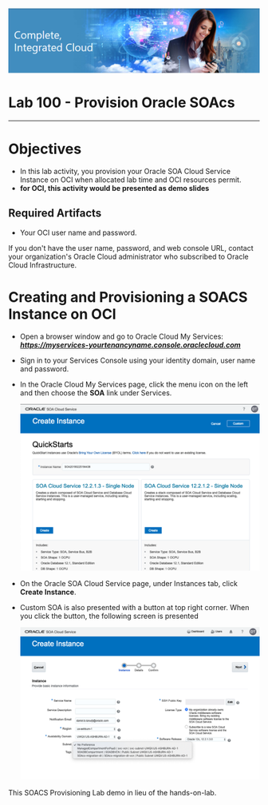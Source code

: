 <img class="float-right" src="images/j2c-logo.png">

# Lab 100 - Provision Oracle SOAcs

---

# Objectives

- In this lab activity, you provision your Oracle SOA Cloud Service Instance on OCI when allocated lab time and OCI resources permit.
- **for OCI, this activity would be presented as demo slides**

## Required Artifacts

- Your OCI user name and password.

If you don't have the user name, password, and web console URL, contact your organization's Oracle Cloud administrator who subscribed to Oracle Cloud Infrastructure.

# Creating and Provisioning a SOACS Instance on OCI

- Open a browser window and go to Oracle Cloud My Services:
***https://myservices-yourtenancyname.console.oraclecloud.com***

- Sign in to your Services Console using your identity domain, user name and password.

- In the Oracle Cloud My Services page, click the menu icon on the left and then choose the **SOA** link under Services.

    ![](images/provisioning/image025.png)

- On the Oracle SOA Cloud Service page, under Instances tab, click **Create Instance**.




- Custom SOA is also presented with a button at top right corner. When you click the button, the following screen is presented



    ![](images/provisioning/image027_002.png)




This SOACS Provisioning Lab demo in lieu of the hands-on-lab.
